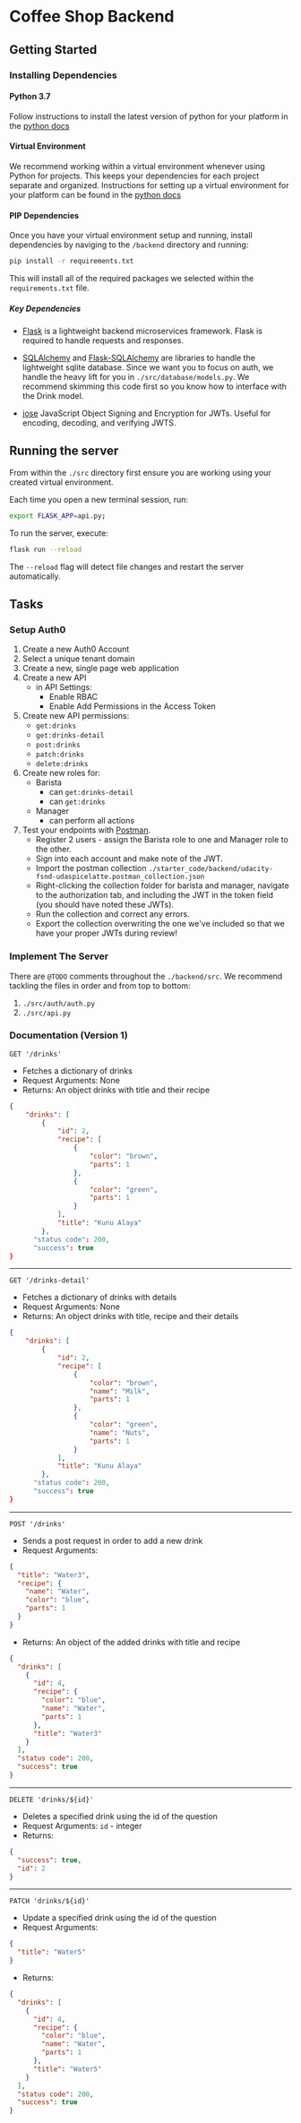 # Coffee Shop Backend

## Getting Started

### Installing Dependencies

#### Python 3.7

Follow instructions to install the latest version of python for your platform in the [python docs](https://docs.python.org/3/using/unix.html#getting-and-installing-the-latest-version-of-python)

#### Virtual Environment

We recommend working within a virtual environment whenever using Python for projects. This keeps your dependencies for each project separate and organized. Instructions for setting up a virtual environment for your platform can be found in the [python docs](https://packaging.python.org/guides/installing-using-pip-and-virtual-environments/)

#### PIP Dependencies

Once you have your virtual environment setup and running, install dependencies by naviging to the `/backend` directory and running:

```bash
pip install -r requirements.txt
```

This will install all of the required packages we selected within the `requirements.txt` file.

##### Key Dependencies

- [Flask](http://flask.pocoo.org/) is a lightweight backend microservices framework. Flask is required to handle requests and responses.

- [SQLAlchemy](https://www.sqlalchemy.org/) and [Flask-SQLAlchemy](https://flask-sqlalchemy.palletsprojects.com/en/2.x/) are libraries to handle the lightweight sqlite database. Since we want you to focus on auth, we handle the heavy lift for you in `./src/database/models.py`. We recommend skimming this code first so you know how to interface with the Drink model.

- [jose](https://python-jose.readthedocs.io/en/latest/) JavaScript Object Signing and Encryption for JWTs. Useful for encoding, decoding, and verifying JWTS.

## Running the server

From within the `./src` directory first ensure you are working using your created virtual environment.

Each time you open a new terminal session, run:

```bash
export FLASK_APP=api.py;
```

To run the server, execute:

```bash
flask run --reload
```

The `--reload` flag will detect file changes and restart the server automatically.

## Tasks

### Setup Auth0

1. Create a new Auth0 Account
2. Select a unique tenant domain
3. Create a new, single page web application
4. Create a new API
   - in API Settings:
     - Enable RBAC
     - Enable Add Permissions in the Access Token
5. Create new API permissions:
   - `get:drinks`
   - `get:drinks-detail`
   - `post:drinks`
   - `patch:drinks`
   - `delete:drinks`
6. Create new roles for:
   - Barista
     - can `get:drinks-detail`
     - can `get:drinks`
   - Manager
     - can perform all actions
7. Test your endpoints with [Postman](https://getpostman.com).
   - Register 2 users - assign the Barista role to one and Manager role to the other.
   - Sign into each account and make note of the JWT.
   - Import the postman collection `./starter_code/backend/udacity-fsnd-udaspicelatte.postman_collection.json`
   - Right-clicking the collection folder for barista and manager, navigate to the authorization tab, and including the JWT in the token field (you should have noted these JWTs).
   - Run the collection and correct any errors.
   - Export the collection overwriting the one we've included so that we have your proper JWTs during review!

### Implement The Server

There are `@TODO` comments throughout the `./backend/src`. We recommend tackling the files in order and from top to bottom:

1. `./src/auth/auth.py`
2. `./src/api.py`

### Documentation (Version 1)

`GET '/drinks'`

- Fetches a dictionary of drinks
- Request Arguments: None
- Returns: An object drinks with title and their recipe

```json
{
    "drinks": [
        {
            "id": 2,
            "recipe": [
                {
                    "color": "brown",
                    "parts": 1
                },
                {
                    "color": "green",
                    "parts": 1
                }
            ],
            "title": "Kunu Alaya"
        },
      "status code": 200,
      "success": true
}
```

---

`GET '/drinks-detail'`

- Fetches a dictionary of drinks with details
- Request Arguments: None
- Returns: An object drinks with title, recipe and their details

```json
{
    "drinks": [
        {
            "id": 2,
            "recipe": [
                {
                    "color": "brown",
                    "name": "Milk",
                    "parts": 1
                },
                {
                    "color": "green",
                    "name": "Nuts",
                    "parts": 1
                }
            ],
            "title": "Kunu Alaya"
        },
      "status code": 200,
      "success": true
}
```

---

`POST '/drinks'`

- Sends a post request in order to add a new drink
- Request Arguments:

```json
{
  "title": "Water3",
  "recipe": {
    "name": "Water",
    "color": "blue",
    "parts": 1
  }
}
```

- Returns: An object of the added drinks with title and recipe

```json
{
  "drinks": [
    {
      "id": 4,
      "recipe": {
        "color": "blue",
        "name": "Water",
        "parts": 1
      },
      "title": "Water3"
    }
  ],
  "status code": 200,
  "success": true
}
```

---

`DELETE 'drinks/${id}'`

- Deletes a specified drink using the id of the question
- Request Arguments: `id` - integer
- Returns:

```json
{
  "success": true,
  "id": 2
}
```

---

`PATCH 'drinks/${id}'`

- Update a specified drink using the id of the question
- Request Arguments:

```json
{
  "title": "Water5"
}
```

- Returns:

```json
{
  "drinks": [
    {
      "id": 4,
      "recipe": {
        "color": "blue",
        "name": "Water",
        "parts": 1
      },
      "title": "Water5"
    }
  ],
  "status code": 200,
  "success": true
}
```
